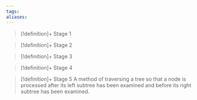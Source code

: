 ```yaml
---
tags:
aliases:
---
```


> [!definition]+ Stage 1
>

> [!definition]+ Stage 2
>

> [!definition]+ Stage 3
>

> [!definition]+ Stage 4
>

> [!definition]+ Stage 5
> A method of traversing a tree so that a node is processed after its left subtree has been examined and before its right subtree has been examined.



